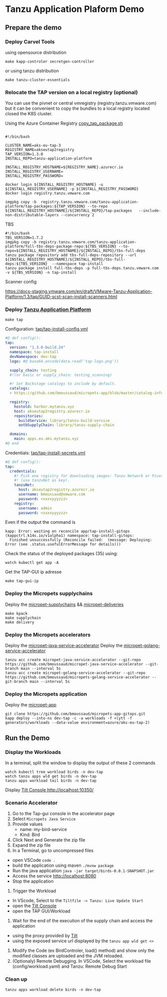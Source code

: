 # Tanzu Application Plaform Demo

## Prepare the demo

### Deploy Carvel Tools

using opensource distribution
```
make kapp-controler secretgen-controller
```

or using tanzu distribution

```
make tanzu-cluster-essentials
```

### Relocate the TAP version on a local registry (optional)

You can use the pivnet or central vmregistry (registry.tanzu.vmware.com) but it can be convenient to copy the bundles to a local registry located closed the K8S cluster.

Using the Azure Container Registry [copy_tap_package.sh]()

```shell

#!/bin/bash

CLUSTER_NAME=aks-eu-tap-3
REGISTRY_NAME=akseutap2registry
TAP_VERSION=1.3.0
INSTALL_REPO=tanzu-application-platform

INSTALL_REGISTRY_HOSTNAME=${REGISTRY_NAME}.azurecr.io
INSTALL_REGISTRY_USERNAME=
INSTALL_REGISTRY_PASSWORD=

docker login ${INSTALL_REGISTRY_HOSTNAME} -u ${INSTALL_REGISTRY_USERNAME} -p ${INSTALL_REGISTRY_PASSWORD}
docker login registry.tanzu.vmware.com

imgpkg copy -b  registry.tanzu.vmware.com/tanzu-application-platform/tap-packages:${TAP_VERSION} --to-repo ${INSTALL_REGISTRY_HOSTNAME}/${INSTALL_REPO}/tap-packages   --include-non-distributable-layers --concurrency 2
```
TBS 

```shell
#!/bin/bash
TBS_VERSION=1.7.2
imgpkg copy -b registry.tanzu.vmware.com/tanzu-application-platform/full-tbs-deps-package-repo:${TBS_VERSION} --to-repo=${INSTALL_REGISTRY_HOSTNAME}/${INSTALL_REPO}/tbs-full-deps
tanzu package repository add tbs-full-deps-repository --url ${INSTALL_REGISTRY_HOSTNAME}/${INSTALL_REPO}/tbs-full-deps:${TBS_VERSION}  --namespace tap-install  
tanzu package install full-tbs-deps -p full-tbs-deps.tanzu.vmware.com -v ${TBS_VERSION} -n tap-install

```

Scanner config

https://docs-staging.vmware.com/en/draft/VMware-Tanzu-Application-Platform/1.3/tap/GUID-scst-scan-install-scanners.html



### Deploy [Tanzu Application Platform]()

```shell
make tap
```

Configuration: [tap/tap-install-config.yml](tap/tap-install-config.yml)

```yaml
#@ def config():
tap:  
  version: "1.3.0-build.24"
  namespace: tap-install
  devNamespace: dev-tap
  logo: #@ base64.encode(data.read('tap-logo.png'))

  supply_chain: testing 
  #!(or basic or supply_chain: testing_scanning)

  #! Set Backstage catalogs to include by default.
  catalogs:
  - https://github.com/bmoussaud/micropets-app/blob/master/catalog-info.yaml

  registry:
    hostold: harbor.mytanzu.xyz
    host: akseutap2registry.azurecr.io
    repositories:
      buildService: library/tanzu-build-service
      ootbSupplyChain: library/tanzu-supply-chain

  domains:
    main: apps.eu.aks.mytanzu.xyz
#@ end
```
Credentials: [tap/tap-install-secrets.yml]()
```yaml
#@ def config():
tap:
  credentials:
    #! Pick one registry for downloading images: Tanzu Network or Pivotal Network
    #! (use tanzuNet as key).
    tanzuNet:
      host: akseutap2registry.azurecr.io    
      username: bmoussaud@vmware.com
      password: <xxxxyyyzzz>
    registry:
      username: admin
      password: <xxxxyyyzzz>
```

Even if the output the command is 
```shell
kapp: Error: waiting on reconcile app/tap-install-gitops (kappctrl.k14s.io/v1alpha1) namespace: tap-install-gitops:
  Finished unsuccessfully (Reconcile failed:  (message: Deploying: Error (see .status.usefulErrorMessage for details)))
```

Check the status of the deployed packages (35) using:
```shell
watch kubectl get app -A
```

Get the TAP-GUI ip adresse
```shell
make tap-gui-ip
```

### Deploy the Micropets supplychains 

Deploy the [micropet-supplychains](suppychains) && [micropet-deliveries](deliveries)
```shell
make kpack
make supplychain 
make delivery
```

### Deploy the Micropets accelerators

Deploy the [micropet-java-service-accelerator](https://github.com/bmoussaud/micropet-java-service-accelerator/tree/main/)
Deploy the [micropet-golang-service-accelerator](https://github.com/bmoussaud/micropet-golang-service-accelerator/tree/main/)

```shell
tanzu acc create micropet-java-service-accelerator --git-repo https://github.com/bmoussaud/micropet-java-service-accelerator --git-branch main --interval 5s
tanzu acc create micropet-golang-service-accelerator --git-repo https://github.com/bmoussaud/micropets-golang-service-accelerator --git-branch main --interval 5s
```

### Deploy the Micropets application
Deploy the [micropet-app](https://github.com/bmoussaud/micropets-app)

```shell
git clone https://github.com/bmoussaud/micropets-app-gitops.git
kapp deploy --into-ns dev-tap -c -a workloads -f <(ytt -f generators/workloads --data-value environment=azure/aks-eu-tap-2)
```

## Run the Demo

### Display the Workloads 

In a terminal, split the window to display the output of these 2 commands

```shell
watch kubectl tree workload birds -n dev-tap 
watch tanzu apps wld get birds -n dev-tap
tanzu apps workload tail birds -n dev-tap
```

Display [Tilt Console http://localhost:10350/](http://localhost:10350/)

### Scenario Accelerator

1. Go to the Tap-gui console in the accelerator page
1. Select `Micropets Java Service`
1. Provide values
    * name: my-bird-service
    * Kind: Bird
1. Click Next and Generate the zip file
1. Expand the zip file 
1. In a Terminal, go to uncompressed files 
  * open VSCode `code .`
  * build the application using maven `./mvnw package`
  * Run the java application `java -jar target/birds-0.0.1-SNAPSHOT.jar`
  * Access the service [http://localhost:8080](http://localhost:8080)
  * Stop the application
1. Trigger the Workload
  * In VScode, Select to the `Tiltfile -> Tanzu: Live Update Start`
  * open the [Tilt Console](http://localhost:10350/)
  * open the TAP GUI/Workload
1. Wait for the end of the execution of the supply chain and access the application
  * using the proxy provided by [Tilt](http://localhost:8080)
  * using the exposed service url  displayed by the `tanzu app wld get <>`
1. Modify the Code (ex BirdControler, load() method) and show only the modified classes are uploaded and the JVM reloaded.
1. (Optionaly) Remote Debugging. In VSCode, Select the workload file (config/workload.yaml) and Tanzu: Remote Debug Start

### Clean up

```shell
tanzu apps workload delete birds -n dev-tap
```